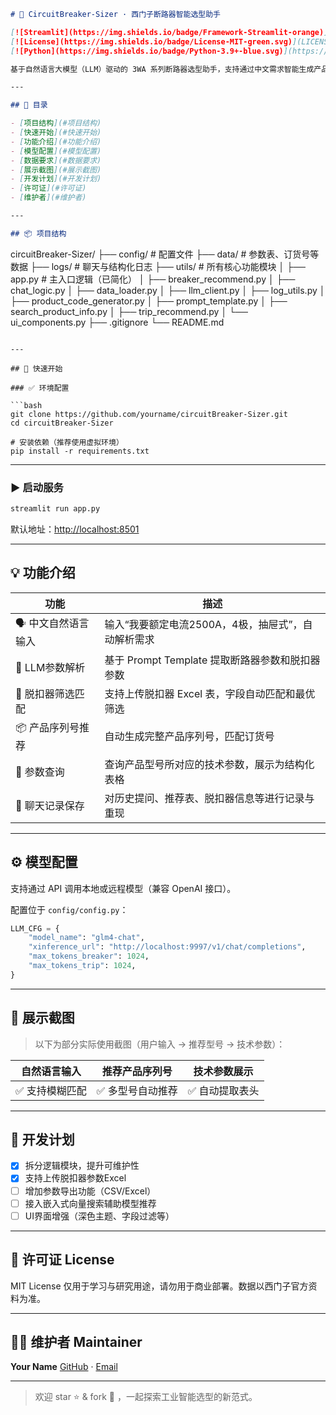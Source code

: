 ```markdown
# 🔌 CircuitBreaker-Sizer · 西门子断路器智能选型助手

[![Streamlit](https://img.shields.io/badge/Framework-Streamlit-orange)](https://streamlit.io)
[![License](https://img.shields.io/badge/License-MIT-green.svg)](LICENSE)
[![Python](https://img.shields.io/badge/Python-3.9+-blue.svg)](https://www.python.org/)

基于自然语言大模型（LLM）驱动的 3WA 系列断路器选型助手，支持通过中文需求智能生成产品序列号、匹配脱扣器、订货号与技术参数，提升工业电气工程效率。

---

## 🧭 目录

- [项目结构](#项目结构)
- [快速开始](#快速开始)
- [功能介绍](#功能介绍)
- [模型配置](#模型配置)
- [数据要求](#数据要求)
- [展示截图](#展示截图)
- [开发计划](#开发计划)
- [许可证](#许可证)
- [维护者](#维护者)

---

## 📦 项目结构

```

circuitBreaker-Sizer/
├── config/                  # 配置文件
├── data/                    # 参数表、订货号等数据
├── logs/                    # 聊天与结构化日志
├── utils/                   # 所有核心功能模块
│   ├── app.py               # 主入口逻辑（已简化）
│   ├── breaker\_recommend.py
│   ├── chat\_logic.py
│   ├── data\_loader.py
│   ├── llm\_client.py
│   ├── log\_utils.py
│   ├── product\_code\_generator.py
│   ├── prompt\_template.py
│   ├── search\_product\_info.py
│   ├── trip\_recommend.py
│   └── ui\_components.py
├── .gitignore
└── README.md

````

---

## 🚀 快速开始

### ✅ 环境配置

```bash
git clone https://github.com/yourname/circuitBreaker-Sizer.git
cd circuitBreaker-Sizer

# 安装依赖（推荐使用虚拟环境）
pip install -r requirements.txt
````

---

### ▶️ 启动服务

```bash
streamlit run app.py
```

默认地址：[http://localhost:8501](http://localhost:8501)

---

## 💡 功能介绍

| 功能           | 描述                               |
| ------------ | -------------------------------- |
| 🗣️ 中文自然语言输入 | 输入“我要额定电流2500A，4极，抽屉式”，自动解析需求    |
| 🤖 LLM参数解析   | 基于 Prompt Template 提取断路器参数和脱扣器参数 |
| 🧩 脱扣器筛选匹配   | 支持上传脱扣器 Excel 表，字段自动匹配和最优筛选      |
| 📦 产品序列号推荐   | 自动生成完整产品序列号，匹配订货号                |
| 📄 参数查询      | 查询产品型号所对应的技术参数，展示为结构化表格          |
| 📝 聊天记录保存    | 对历史提问、推荐表、脱扣器信息等进行记录与重现          |

---

## ⚙️ 模型配置

支持通过 API 调用本地或远程模型（兼容 OpenAI 接口）。

配置位于 `config/config.py`：

```python
LLM_CFG = {
    "model_name": "glm4-chat",
    "xinference_url": "http://localhost:9997/v1/chat/completions",
    "max_tokens_breaker": 1024,
    "max_tokens_trip": 1024,
}
```

---

## 📸 展示截图

> 以下为部分实际使用截图（用户输入 → 推荐型号 → 技术参数）：

| 自然语言输入   | 推荐产品序列号   | 技术参数展示   |
| -------- | --------- | -------- |
| ✅ 支持模糊匹配 | ✅ 多型号自动推荐 | ✅ 自动提取表头 |

---

## 🧩 开发计划

* [x] 拆分逻辑模块，提升可维护性
* [x] 支持上传脱扣器参数Excel
* [ ] 增加参数导出功能（CSV/Excel）
* [ ] 接入嵌入式向量搜索辅助模型推荐
* [ ] UI界面增强（深色主题、字段过滤等）

---

## 📜 许可证 License

MIT License
仅用于学习与研究用途，请勿用于商业部署。数据以西门子官方资料为准。

---

## 👨‍💻 维护者 Maintainer

**Your Name**
[GitHub](https://github.com/yourname) · [Email](mailto:your@email.com)

---

> 欢迎 star ⭐️ & fork 🍴 ，一起探索工业智能选型的新范式。

```
